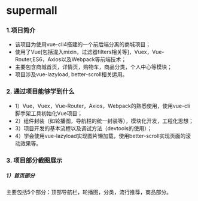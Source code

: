 <h1>supermall</h1>
<h3>1.项目简介</h3>
<ul>
  <li>该项目为使用vue-cli4搭建的一个前后端分离的商城项目；</li>
  <li>使用了Vue[包括混入mixin，过滤器filters相关等]，Vuex，Vue-Router,ES6，Axios以及Webpack等前端技术；</li>
  <li>主要包含商城首页，详情页，购物车，商品分类，个人中心等模块；</li>
  <li>项目涉及vue-lazyload, better-scroll相关运用。</li>
</ul>
<h3>2. 通过项目能够学到什么</h3>
 <ul>
      <li>1）Vue，Vuex，Vue-Router，Axios，Webpack的熟悉使用，使用vue-cli脚手架工具初始化Vue项目；</li>
      <li> 2）组件封装（如轮播图，导航栏的统一封装等），模块化开发，工程化思想；</li>
      <li> 3）项目开发的基本流程以及调试方法（devtools的使用）；</li>
      <li>4）学会使用vue-lazyload实现图片懒加载，使用better-scroll实现页面的滚动效果等。</li>
</ul>
<h3>3. 项目部分截图展示</h3>
<h5>1）首页部分</h5>
主要包括5个部分：顶部导航栏，轮播图，分类，流行推荐，商品部分。

